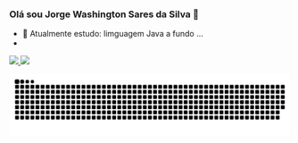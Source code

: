 ### Olá sou Jorge Washington Sares da Silva 👋

<!--
**JorgeWashingtonSoaresDaSilva/JorgeWashingtonSoaresDaSilva** is a ✨ _special_ ✨ repository because its `README.md` (this file) appears on your GitHub profile.
- 👯 I’m looking to collaborate on ...
- 🤔 I’m looking for help with ...
- 💬 Ask me about ...
- 📫 How to reach me: ...
- 😄 Pronouns: ...
- ⚡ Fun fact: ...
-Here are some ideas to get you started:
-->


<!-- 🔭 I’m currently working on ...-->
- 🌱 Atualmente estudo: limguagem Java a fundo ...
- 
<div>
 <a href="https://github.com/JorgeWashingtonSoaresDaSilva"/>
  <img height= "160em" src ="https://github-readme-stats.vercel.app/api?username=JorgeWashingtonSoaresDaSilva&show_icons=true&theme=dark&include_all_commits=true&count_privete=true"/>
  <img height="160em" src="https://github-readme-stats.vercel.app/api/top-langs/?username=JorgeWashingtonSoaresDaSilva&layout=compact&langs_count=16&theme=dark"/>
 
 ![Snake animation](https://github.com/JorgeWashingtonSoaresDaSilva/JorgeWashingtonSoaresDaSilva/blob/output/github-contribution-grid-snake.svg)
</div>


